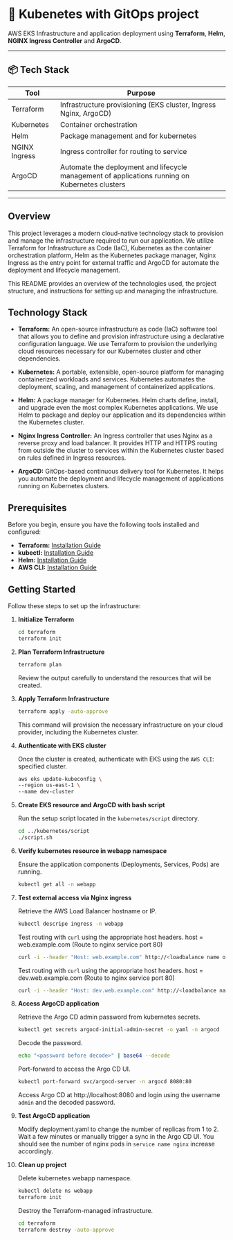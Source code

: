 # 🚀 Kubenetes with GitOps project

AWS EKS Infrastructure and application deployment using **Terraform**, **Helm**, **NGINX Ingress Controller** and **ArgoCD**.

---

## 📦 Tech Stack

| Tool        | Purpose                                      |
|-------------|----------------------------------------------|
| Terraform   | Infrastructure provisioning (EKS cluster, Ingress Nginx, ArgoCD)   |
| Kubernetes  | Container orchestration                      |
| Helm        | Package management and for kubernetes    |
| NGINX Ingress | Ingress controller for routing to service       |
| ArgoCD | Automate the deployment and lifecycle management of applications running on Kubernetes clusters   |
---

## Overview

This project leverages a modern cloud-native technology stack to provision and manage the infrastructure required to run our application. We utilize Terraform for Infrastructure as Code (IaC), Kubernetes as the container orchestration platform, Helm as the Kubernetes package manager, Nginx Ingress as the entry point for external traffic and ArgoCD for automate the deployment and lifecycle management.

This README provides an overview of the technologies used, the project structure, and instructions for setting up and managing the infrastructure.

## Technology Stack

* **Terraform:** An open-source infrastructure as code (IaC) software tool that allows you to define and provision infrastructure using a declarative configuration language. We use Terraform to provision the underlying cloud resources necessary for our Kubernetes cluster and other dependencies.

* **Kubernetes:** A portable, extensible, open-source platform for managing containerized workloads and services. Kubernetes automates the deployment, scaling, and management of containerized applications.

* **Helm:** A package manager for Kubernetes. Helm charts define, install, and upgrade even the most complex Kubernetes applications. We use Helm to package and deploy our application and its dependencies within the Kubernetes cluster.

* **Nginx Ingress Controller:** An Ingress controller that uses Nginx as a reverse proxy and load balancer. It provides HTTP and HTTPS routing from outside the cluster to services within the Kubernetes cluster based on rules defined in Ingress resources.

* **ArgoCD:** GitOps-based continuous delivery tool for Kubernetes. It helps you automate the deployment and lifecycle management of applications running on Kubernetes clusters.


## Prerequisites

Before you begin, ensure you have the following tools installed and configured:

* **Terraform:** [Installation Guide](https://developer.hashicorp.com/terraform/install)
* **kubectl:** [Installation Guide](https://docs.aws.amazon.com/eks/latest/userguide/install-kubectl.html)
* **Helm:** [Installation Guide](https://helm.sh/docs/intro/install/)
* **AWS CLI:** [Installation Guide](https://docs.aws.amazon.com/cli/latest/userguide/getting-started-install.html)


## Getting Started

Follow these steps to set up the infrastructure:

1.  **Initialize Terraform**
    ```bash
    cd terraform
    terraform init
    ```

2.  **Plan Terraform Infrastructure**
    ```bash
    terraform plan
    ```
    Review the output carefully to understand the resources that will be created.

3.  **Apply Terraform Infrastructure**
    ```bash
    terraform apply -auto-approve
    ```
    This command will provision the necessary infrastructure on your cloud provider, including the Kubernetes cluster.

4.  **Authenticate with EKS cluster**

    Once the cluster is created, authenticate with EKS using the `AWS CLI`: specified cluster.

     ```bash
    aws eks update-kubeconfig \
    --region us-east-1 \
    --name dev-cluster
    ```

5.  **Create EKS resource and ArgoCD with bash script**

    Run the setup script located in the `kubernetes/script` directory.
    ```bash
    cd ../kubernetes/script
    ./script.sh
    ```

6.  **Verify kubernetes resource in webapp namespace**

    Ensure the application components (Deployments, Services, Pods) are running.
    ```bash
    kubectl get all -n webapp
    ```

7.  **Test external access via Nginx ingress**

    Retrieve the AWS Load Balancer hostname or IP.
    ```bash
    kubectl descripe ingress -n webapp
    ```
    Test routing with `curl` using the appropriate host headers. host = web.example.com (Route to nginx service port 80)
    ```bash
    curl -i --header "Host: web.example.com" http://<loadbalance name or ip address>
    ```

    Test routing with `curl` using the appropriate host headers. host = dev.web.example.com (Route to nginx service port 80)
    ```bash
    curl -i --header "Host: dev.web.example.com" http://<loadbalance name or ip address>
    ```
8.  **Access ArgoCD application**

    Retrieve the Argo CD admin password from kubernetes secrets.

    ```bash
    kubectl get secrets argocd-initial-admin-secret -o yaml -n argocd
    ```

    Decode the password.
    ```bash
    echo "<password before decode>" | base64 --decode
    ```

    Port-forward to access the Argo CD UI.
    ```bash
    kubectl port-forward svc/argocd-server -n argocd 8080:80
    ```
    Access Argo CD at http://localhost:8080 and login using the username `admin` and the decoded password.

9.  **Test ArgoCD application**

    Modify deployment.yaml to change the number of replicas from 1 to 2. Wait a few minutes or manually trigger a sync in the Argo CD UI. You should see the number of nginx pods in `service name nginx` increase accordingly.

8.  **Clean up project**

    Delete kubernetes webapp namespace.

     ```bash
    kubectl delete ns webapp
    terraform init
    ```
    Destroy the Terraform-managed infrastructure.

    ```bash
    cd terraform
    terraform destroy -auto-approve
    ```